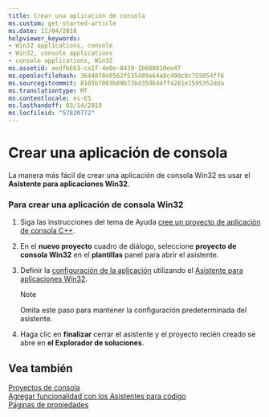 ```yaml
---
title: Crear una aplicación de consola
ms.custom: get-started-article
ms.date: 11/04/2016
helpviewer_keywords:
- Win32 applications, console
- Win32, console applications
- console applications, Win32
ms.assetid: aedfb6b3-ca1f-4e8e-8439-1b680810ee47
ms.openlocfilehash: 3644878e0562f535489a64a8c490c8c755054ff6
ms.sourcegitcommit: 8105b7003b89b73b4359644ff4281e1595352dda
ms.translationtype: MT
ms.contentlocale: es-ES
ms.lasthandoff: 03/14/2019
ms.locfileid: "57820772"
---
```

# <a name="creating-a-console-application"></a>Crear una aplicación de consola

La manera más fácil de crear una aplicación de consola Win32 es usar el **Asistente para aplicaciones Win32**.

### <a name="to-create-a-win32-console-application"></a>Para crear una aplicación de consola Win32

1. Siga las instrucciones del tema de Ayuda [cree un proyecto de aplicación de consola C++](../get-started/tutorial-console-cpp.md).

2. En el **nuevo proyecto** cuadro de diálogo, seleccione **proyecto de consola Win32** en el **plantillas** panel para abrir el asistente.

3. Definir la [configuración de la aplicación](../windows/application-settings-win-32-project-wizard.md) utilizando el [Asistente para aplicaciones Win32](../windows/win32-application-wizard.md).

   > [!NOTE]
   > Omita este paso para mantener la configuración predeterminada del asistente.

4. Haga clic en **finalizar** cerrar el asistente y el proyecto recién creado se abre en **el Explorador de soluciones**.

## <a name="see-also"></a>Vea también

[Proyectos de consola](/visualstudio/debugger/debugging-preparation-console-projects)<br/>
[Agregar funcionalidad con los Asistentes para código](../ide/adding-functionality-with-code-wizards-cpp.md)<br/>
[Páginas de propiedades](../build/reference/property-pages-visual-cpp.md)
